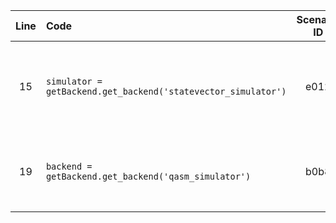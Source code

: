 | Line | Code | Scenario ID | Scenario | Artifact | Refactoring |
| :--: | :--- | :---------: | :------- | :------- | :---------- |
| 15 | `simulator = getBackend.get_backend('statevector_simulator')` | e012 | Statevector simulator and result acquisition migration from BasicAer. | `BasicAer.get_backend("statevector_simulator")`, `backend.run().result().get_statevector()` | `qc.remove_final_measurements() # no measurements allowed\nfrom qiskit.quantum_info import Statevector\nstatevector = Statevector(qc)` |
| 19 | `backend = getBackend.get_backend('qasm_simulator')` | b0b8 | Qasm simulator backend migration from BasicAer. | `BasicAer.get_backend("qasm_simulator")` | `from qiskit.providers.basic_provider import BasicProvider\nbackend = BasicProvider().get_backend("basic_simulator")` |